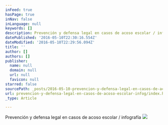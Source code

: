 ```yaml
---
inFeed: true
hasPage: true
inNav: false
inLanguage: null
keywords: []
description: Prevención y defensa legal en casos de acoso escolar / infografía
datePublished: '2016-05-10T22:30:16.554Z'
dateModified: '2016-05-10T22:29:56.094Z'
title: ''
author: []
authors: []
publisher:
  name: null
  domain: null
  url: null
  favicon: null
starred: false
sourcePath: _posts/2016-05-10-prevencion-y-defensa-legal-en-casos-de-acoso-escolar-infog.md
url: prevencion-y-defensa-legal-en-casos-de-acoso-escolar-infog/index.html
_type: Article

---
```

Prevención y defensa legal en casos de acoso escolar / infografía
![](https://the-grid-user-content.s3-us-west-2.amazonaws.com/e3dfed5b-33ea-484f-b125-3025486c15d6.jpg)
